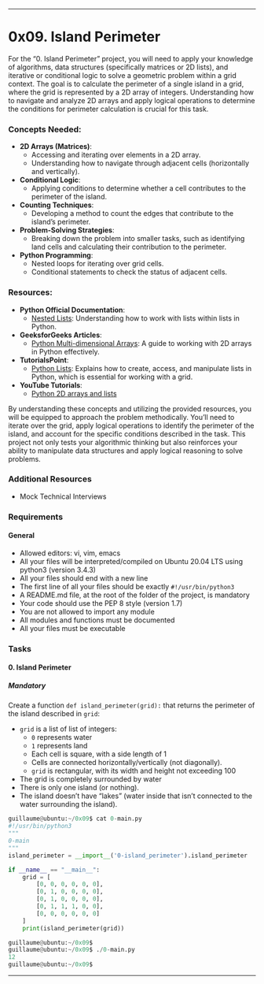 ---

# 0x09. Island Perimeter

For the “0. Island Perimeter” project, you will need to apply your knowledge of algorithms, data structures (specifically matrices or 2D lists), and iterative or conditional logic to solve a geometric problem within a grid context. The goal is to calculate the perimeter of a single island in a grid, where the grid is represented by a 2D array of integers. Understanding how to navigate and analyze 2D arrays and apply logical operations to determine the conditions for perimeter calculation is crucial for this task.

### Concepts Needed:
- **2D Arrays (Matrices)**:
  - Accessing and iterating over elements in a 2D array.
  - Understanding how to navigate through adjacent cells (horizontally and vertically).
- **Conditional Logic**:
  - Applying conditions to determine whether a cell contributes to the perimeter of the island.
- **Counting Techniques**:
  - Developing a method to count the edges that contribute to the island’s perimeter.
- **Problem-Solving Strategies**:
  - Breaking down the problem into smaller tasks, such as identifying land cells and calculating their contribution to the perimeter.
- **Python Programming**:
  - Nested loops for iterating over grid cells.
  - Conditional statements to check the status of adjacent cells.

### Resources:
- **Python Official Documentation**:
  - [Nested Lists](https://docs.python.org/3/tutorial/datastructures.html#nested-list-comprehensions): Understanding how to work with lists within lists in Python.
- **GeeksforGeeks Articles**:
  - [Python Multi-dimensional Arrays](https://www.geeksforgeeks.org/python-multidimensional-arrays/): A guide to working with 2D arrays in Python effectively.
- **TutorialsPoint**:
  - [Python Lists](https://www.tutorialspoint.com/python/python_lists.htm): Explains how to create, access, and manipulate lists in Python, which is essential for working with a grid.
- **YouTube Tutorials**:
  - [Python 2D arrays and lists](https://www.youtube.com/watch?v=F7uG9IUNy8g)

By understanding these concepts and utilizing the provided resources, you will be equipped to approach the problem methodically. You’ll need to iterate over the grid, apply logical operations to identify the perimeter of the island, and account for the specific conditions described in the task. This project not only tests your algorithmic thinking but also reinforces your ability to manipulate data structures and apply logical reasoning to solve problems.

### Additional Resources
- Mock Technical Interviews

### Requirements
#### General
- Allowed editors: vi, vim, emacs
- All your files will be interpreted/compiled on Ubuntu 20.04 LTS using python3 (version 3.4.3)
- All your files should end with a new line
- The first line of all your files should be exactly `#!/usr/bin/python3`
- A README.md file, at the root of the folder of the project, is mandatory
- Your code should use the PEP 8 style (version 1.7)
- You are not allowed to import any module
- All modules and functions must be documented
- All your files must be executable

### Tasks
#### 0. Island Perimeter
##### Mandatory
Create a function `def island_perimeter(grid):` that returns the perimeter of the island described in `grid`:

- `grid` is a list of list of integers:
  - `0` represents water
  - `1` represents land
  - Each cell is square, with a side length of 1
  - Cells are connected horizontally/vertically (not diagonally).
  - `grid` is rectangular, with its width and height not exceeding 100
- The grid is completely surrounded by water
- There is only one island (or nothing).
- The island doesn’t have “lakes” (water inside that isn’t connected to the water surrounding the island).

```python
guillaume@ubuntu:~/0x09$ cat 0-main.py
#!/usr/bin/python3
"""
0-main
"""
island_perimeter = __import__('0-island_perimeter').island_perimeter

if __name__ == "__main__":
    grid = [
        [0, 0, 0, 0, 0, 0],
        [0, 1, 0, 0, 0, 0],
        [0, 1, 0, 0, 0, 0],
        [0, 1, 1, 1, 0, 0],
        [0, 0, 0, 0, 0, 0]
    ]
    print(island_perimeter(grid))

guillaume@ubuntu:~/0x09$ 
guillaume@ubuntu:~/0x09$ ./0-main.py
12
guillaume@ubuntu:~/0x09$ 
```

---